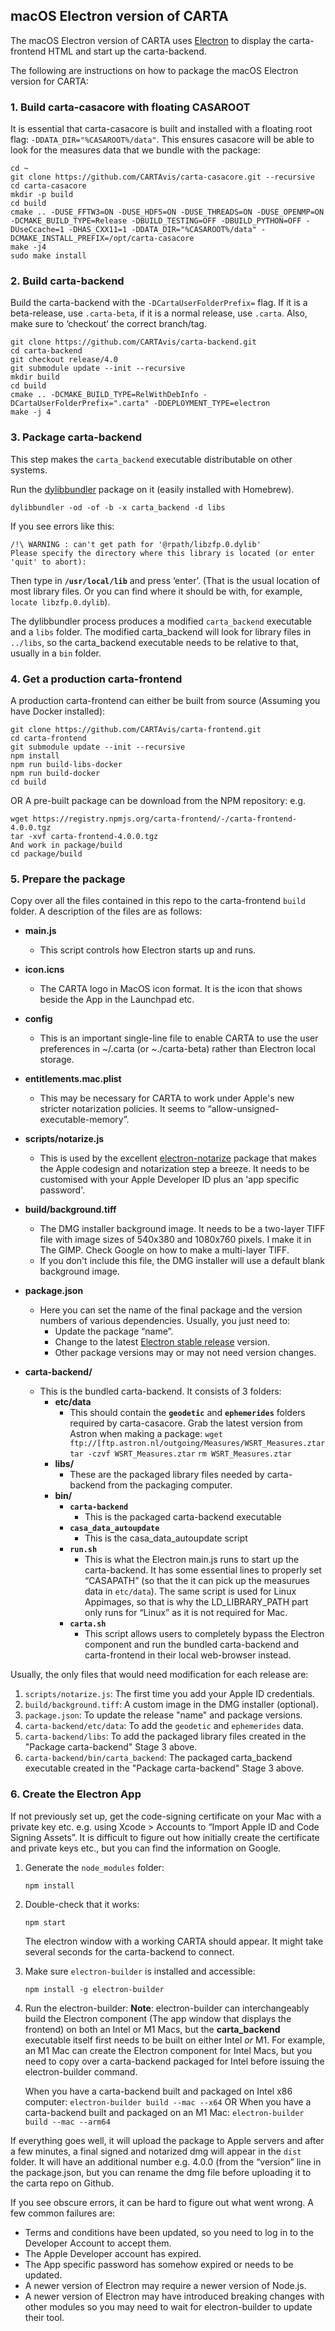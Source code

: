 ## macOS Electron version of CARTA

The macOS Electron version of CARTA uses [Electron](https://www.electronjs.org/) to display the carta-frontend HTML and start up the carta-backend.

The following are instructions on how to package the macOS Electron version for CARTA:

### 1. Build carta-casacore with floating CASAROOT ###

It is essential that carta-casacore is built and installed with a floating root flag: `-DDATA_DIR="%CASAROOT%/data"`. This ensures casacore will be able to look for the measures data that we bundle with the package:
```
cd ~
git clone https://github.com/CARTAvis/carta-casacore.git --recursive
cd carta-casacore
mkdir -p build
cd build
cmake .. -DUSE_FFTW3=ON -DUSE_HDF5=ON -DUSE_THREADS=ON -DUSE_OPENMP=ON -DCMAKE_BUILD_TYPE=Release -DBUILD_TESTING=OFF -DBUILD_PYTHON=OFF -DUseCcache=1 -DHAS_CXX11=1 -DDATA_DIR="%CASAROOT%/data" -DCMAKE_INSTALL_PREFIX=/opt/carta-casacore
make -j4
sudo make install
```

### 2. Build carta-backend ###

Build the carta-backend with the `-DCartaUserFolderPrefix=` flag. If it is a beta-release, use `.carta-beta`, if it is a normal release, use `.carta`. Also, make sure to ‘checkout’ the correct branch/tag.
```
git clone https://github.com/CARTAvis/carta-backend.git
cd carta-backend
git checkout release/4.0
git submodule update --init --recursive
mkdir build
cd build
cmake .. -DCMAKE_BUILD_TYPE=RelWithDebInfo -DCartaUserFolderPrefix=".carta" -DDEPLOYMENT_TYPE=electron
make -j 4
```

### 3. Package carta-backend ###

This step makes the `carta_backend` executable distributable on other systems. 

Run the [dylibbundler](https://github.com/auriamg/macdylibbundler) package on it (easily installed with Homebrew).
```
dylibbundler -od -of -b -x carta_backend -d libs
```
If you see errors like this: 
```
/!\ WARNING : can't get path for '@rpath/libzfp.0.dylib'
Please specify the directory where this library is located (or enter 'quit' to abort):
```
Then type in **`/usr/local/lib`** and press ‘enter’.
(That is the usual location of most library files. Or you can find where it should be with, for example, `locate libzfp.0.dylib`).

The dylibbundler process produces a modified `carta_backend` executable and a `libs` folder. 
The modified carta_backend will look for library files in `../libs`, so the carta_backend executable needs to be relative to that, usually in a `bin` folder.

### 4. Get a production carta-frontend ###

A production carta-frontend can either be built from source (Assuming you have Docker installed):
```
git clone https://github.com/CARTAvis/carta-frontend.git
cd carta-frontend
git submodule update --init --recursive
npm install
npm run build-libs-docker
npm run build-docker
cd build
```
OR
A pre-built package can be download from the NPM repository: e.g.
```
wget https://registry.npmjs.org/carta-frontend/-/carta-frontend-4.0.0.tgz
tar -xvf carta-frontend-4.0.0.tgz
And work in package/build
cd package/build
```

### 5. Prepare the package ###

Copy over all the files contained in this repo to the carta-frontend `build` folder. A description of the files are as follows:

- **main.js**
	- This script controls how Electron starts up and runs.
- **icon.icns**
	- The CARTA logo in MacOS icon format. It is the icon that shows beside the App in the Launchpad etc. 
- **config**
	- This is an important single-line file to enable CARTA to use the user preferences in ~/.carta (or ~./carta-beta) rather than Electron local storage.
- **entitlements.mac.plist**
	- This may be necessary for CARTA to work under Apple's new stricter notarization policies. It seems to “allow-unsigned-executable-memory”.
- **scripts/notarize.js**
	- This is used by the excellent [electron-notarize](https://www.npmjs.com/package/electron-notarize) package that makes the Apple codesign and notarization step a breeze. It needs to be customised with your Apple Developer ID plus an 'app specific password'. 
- **build/background.tiff**
	- The DMG installer background image. It needs to be a two-layer TIFF file with image sizes of 540x380 and 1080x760 pixels. I make it in The GIMP. Check Google on how to make a multi-layer TIFF.
	- If you don't include this file, the DMG installer will use a default blank background image.
- **package.json**
	- Here you can set the name of the final package and the version numbers of various dependencies. Usually, you just need to:
		- Update the package “name”.
		- Change to the latest [Electron stable release](https://www.electronjs.org/releases/stable) version.
		- Other package versions may or may not need version changes.
   
- **carta-backend/**
	- This is the bundled carta-backend. It consists of 3 folders:
		- **etc/data**
			- This should contain the **`geodetic`** and **`ephemerides`** folders required by carta-casacore. Grab the latest version from Astron when making a package: 
			`wget ftp://[ftp.astron.nl/outgoing/Measures/WSRT_Measures.ztar`
			`tar -czvf WSRT_Measures.ztar`
			`rm WSRT_Measures.ztar`
		- **libs/**
			- These are the packaged library files needed by carta-backend from the packaging computer.
	    - **bin/**
		    - **`carta-backend`**
			    - This is the packaged carta-backend executable
			 - **`casa_data_autoupdate`**
				 - This is the casa_data_autoupdate script
		    - **`run.sh`**
			    - This is what the Electron main.js runs to start up the carta-backend. It has some essential lines to properly set “CASAPATH” (so that the it can pick up the measurues data in `etc/data`). The same script is used for Linux Appimages, so that is why the LD_LIBRARY_PATH part only runs for “Linux” as it is not required for Mac.
			- **`carta.sh`**
				- This script allows users to completely bypass the Electron component and run the bundled carta-backend and carta-frontend in their local web-browser instead.

Usually, the only files that would need modification for each release are:

1. `scripts/notarize.js`: The first time you add your Apple ID credentials.
2. `build/background.tiff`: A custom image in the DMG installer (optional).
3. `package.json`: To update the release "name" and package versions.
4. `carta-backend/etc/data`: To add the `geodetic` and `ephemerides` data.
5. `carta-backend/libs`: To add the packaged library files created in the "Package carta-backend" Stage 3 above.
6. `carta-backend/bin/carta_backend`: The packaged carta_backend executable created in the "Package carta-backend" Stage 3 above.

### 6. Create the Electron App ###

If not previously set up, get the code-signing certificate on your Mac with a private key etc. e.g. using Xcode > Accounts to “Import Apple ID and Code Signing Assets”. It is difficult to figure out how initially create the certificate and private keys etc., but you can find the information on Google.

1. Generate the `node_modules` folder:
	```
	npm install
	```
2. Double-check that it works:
	```
	npm start
	```
	The electron window with a working CARTA should appear. It might take several seconds for the carta-backend to connect.

3. Make sure `electron-builder` is installed and accessible:
	```
	npm install -g electron-builder
	```	
4. Run the electron-builder:
	**Note**: electron-builder can interchangeably build the Electron component (The app window that displays the frontend) on both an Intel or M1 Macs, but the **carta_backend** executable itself first needs to be built on either Intel *or* M1. For example, an M1 Mac can create the Electron component for Intel Macs, but you need to copy over a carta-backend packaged for Intel before issuing the electron-builder command.
	
   When you have a carta-backend built and packaged on Intel x86 computer:
   	``` electron-builder build --mac --x64 ```
    OR
    When you have a carta-backend built and packaged on an M1 Mac:
	``` electron-builder build --mac --arm64 ```

If everything goes well, it will upload the package to Apple servers and after a few minutes, a final signed and notarized dmg will appear in the `dist` folder. It will have an additional number e.g. 4.0.0 (from the “version” line in the package.json, but you can rename the dmg file before uploading it to the carta repo on Github.

If you see obscure errors, it can be hard to figure out what went wrong. A few common failures are:
-   Terms and conditions have been updated, so you need to log in to the Developer Account to accept them.
-   The Apple Developer account has expired.
-   The App specific password has somehow expired or needs to be updated.    
-   A newer version of Electron may require a newer version of Node.js.
-   A newer version of Electron may have introduced breaking changes with other modules so you may need to wait for electron-builder to update their tool.

